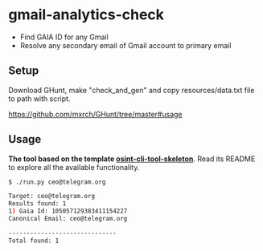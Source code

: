# gmail-analytics-check

- Find GAIA ID for any Gmail
- Resolve any secondary email of Gmail account to primary email

## Setup

Download GHunt, make "check_and_gen" and copy resources/data.txt file to path with script.

https://github.com/mxrch/GHunt/tree/master#usage

## Usage

**The tool based on the template [osint-cli-tool-skeleton](https://github.com/soxoj/osint-cli-tool-skeleton)**. Read its README to explore all the available functionality.

```sh
$ ./run.py ceo@telegram.org

Target: ceo@telegram.org
Results found: 1
1) Gaia Id: 105057129383411154227
Canonical Email: ceo@telegram.org

------------------------------
Total found: 1


```